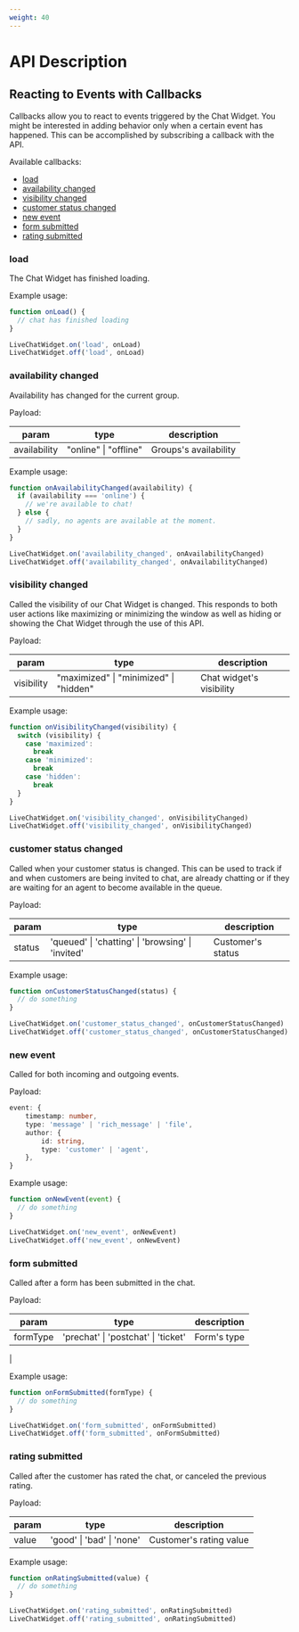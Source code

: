 ```yaml
---
weight: 40
---
```


# API Description

## Reacting to Events with Callbacks

Callbacks allow you to react to events triggered by the Chat Widget.
You might be interested in adding behavior only when a certain event has happened.
This can be accomplished by subscribing a callback with the API.

Available callbacks:

- [load](#load)
- [availability changed](#availability-changed)
- [visibility changed](#visibility-changed)
- [customer status changed](#customer-status-changed)
- [new event](#new-event)
- [form submitted](#form-submitted)
- [rating submitted](#rating-submitted)

### load

The Chat Widget has finished loading.

Example usage:

```js
function onLoad() {
  // chat has finished loading
}

LiveChatWidget.on('load', onLoad)
LiveChatWidget.off('load', onLoad)
```

### availability changed

Availability has changed for the current group.

Payload:

| param        | type                  | description           |
| ------------ | --------------------- | --------------------- |
| availability | "online" \| "offline" | Groups's availability |

Example usage:

```js
function onAvailabilityChanged(availability) {
  if (availability === 'online') {
    // we're available to chat!
  } else {
    // sadly, no agents are available at the moment.
  }
}

LiveChatWidget.on('availability_changed', onAvailabilityChanged)
LiveChatWidget.off('availability_changed', onAvailabilityChanged)
```

### visibility changed

Called the visibility of our Chat Widget is changed.
This responds to both user actions like maximizing or minimizing the window as well as hiding or showing the Chat Widget through the use of this API.

Payload:

| param      | type                                   | description              |
| ---------- | -------------------------------------- | ------------------------ |
| visibility | "maximized" \| "minimized" \| "hidden" | Chat widget's visibility |

Example usage:

```js
function onVisibilityChanged(visibility) {
  switch (visibility) {
    case 'maximized':
      break
    case 'minimized':
      break
    case 'hidden':
      break
  }
}

LiveChatWidget.on('visibility_changed', onVisibilityChanged)
LiveChatWidget.off('visibility_changed', onVisibilityChanged)
```

### customer status changed

Called when your customer status is changed.
This can be used to track if and when customers are being invited to chat, are already chatting or if they are waiting for an agent to become available in the queue.

Payload:

| param  | type                                              | description       |
| ------ | ------------------------------------------------- | ----------------- |
| status | 'queued' \| 'chatting' \| 'browsing' \| 'invited' | Customer's status |

Example usage:

```js
function onCustomerStatusChanged(status) {
  // do something
}

LiveChatWidget.on('customer_status_changed', onCustomerStatusChanged)
LiveChatWidget.off('customer_status_changed', onCustomerStatusChanged)
```

### new event

Called for both incoming and outgoing events.

Payload:

```ts
event: {
    timestamp: number,
    type: 'message' | 'rich_message' | 'file',
    author: {
        id: string,
        type: 'customer' | 'agent',
    },
}
```

Example usage:

```js
function onNewEvent(event) {
  // do something
}

LiveChatWidget.on('new_event', onNewEvent)
LiveChatWidget.off('new_event', onNewEvent)
```

### form submitted

Called after a form has been submitted in the chat.

Payload:

| param    | type                                | description |
| -------- | ----------------------------------- | ----------- |
| formType | 'prechat' \| 'postchat' \| 'ticket' | Form's type |

|

Example usage:

```js
function onFormSubmitted(formType) {
  // do something
}

LiveChatWidget.on('form_submitted', onFormSubmitted)
LiveChatWidget.off('form_submitted', onFormSubmitted)
```

### rating submitted

Called after the customer has rated the chat, or canceled the previous rating.

Payload:

| param | type                      | description             |
| ----- | ------------------------- | ----------------------- |
| value | 'good' \| 'bad' \| 'none' | Customer's rating value |

Example usage:

```js
function onRatingSubmitted(value) {
  // do something
}

LiveChatWidget.on('rating_submitted', onRatingSubmitted)
LiveChatWidget.off('rating_submitted', onRatingSubmitted)
```
